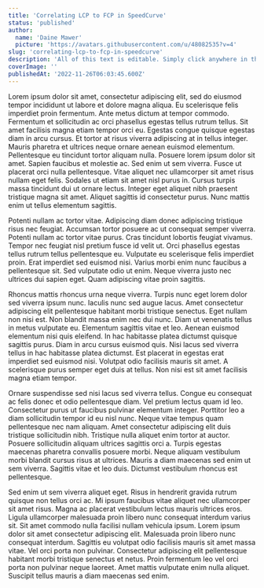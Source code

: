 ```yaml
---
title: 'Correlating LCP to FCP in SpeedCurve'
status: 'published'
author:
  name: 'Daine Mawer'
  picture: 'https://avatars.githubusercontent.com/u/48082535?v=4'
slug: 'correlating-lcp-to-fcp-in-speedcurve'
description: 'All of this text is editable. Simply click anywhere in the paragraph or heading text and start typing. All of this text is editable. Simply click anywhere in the paragraph or heading text and start typing. All of this text is editable. Simply click anywhere in the paragraph or heading text and start typing. All of this text is editable. Simply click anywhere in the paragraph or heading text and start typing.'
coverImage: ''
publishedAt: '2022-11-26T06:03:45.600Z'
---
```


Lorem ipsum dolor sit amet, consectetur adipiscing elit, sed do eiusmod tempor incididunt ut labore et dolore magna aliqua. Eu scelerisque felis imperdiet proin fermentum. Ante metus dictum at tempor commodo. Fermentum et sollicitudin ac orci phasellus egestas tellus rutrum tellus. Sit amet facilisis magna etiam tempor orci eu. Egestas congue quisque egestas diam in arcu cursus. Et tortor at risus viverra adipiscing at in tellus integer. Mauris pharetra et ultrices neque ornare aenean euismod elementum. Pellentesque eu tincidunt tortor aliquam nulla. Posuere lorem ipsum dolor sit amet. Sapien faucibus et molestie ac. Sed enim ut sem viverra. Fusce ut placerat orci nulla pellentesque. Vitae aliquet nec ullamcorper sit amet risus nullam eget felis. Sodales ut etiam sit amet nisl purus in. Cursus turpis massa tincidunt dui ut ornare lectus. Integer eget aliquet nibh praesent tristique magna sit amet. Aliquet sagittis id consectetur purus. Nunc mattis enim ut tellus elementum sagittis.

Potenti nullam ac tortor vitae. Adipiscing diam donec adipiscing tristique risus nec feugiat. Accumsan tortor posuere ac ut consequat semper viverra. Potenti nullam ac tortor vitae purus. Cras tincidunt lobortis feugiat vivamus. Tempor nec feugiat nisl pretium fusce id velit ut. Orci phasellus egestas tellus rutrum tellus pellentesque eu. Vulputate eu scelerisque felis imperdiet proin. Erat imperdiet sed euismod nisi. Varius morbi enim nunc faucibus a pellentesque sit. Sed vulputate odio ut enim. Neque viverra justo nec ultrices dui sapien eget. Quam adipiscing vitae proin sagittis.

Rhoncus mattis rhoncus urna neque viverra. Turpis nunc eget lorem dolor sed viverra ipsum nunc. Iaculis nunc sed augue lacus. Amet consectetur adipiscing elit pellentesque habitant morbi tristique senectus. Eget nullam non nisi est. Non blandit massa enim nec dui nunc. Diam ut venenatis tellus in metus vulputate eu. Elementum sagittis vitae et leo. Aenean euismod elementum nisi quis eleifend. In hac habitasse platea dictumst quisque sagittis purus. Diam in arcu cursus euismod quis. Nisi lacus sed viverra tellus in hac habitasse platea dictumst. Est placerat in egestas erat imperdiet sed euismod nisi. Volutpat odio facilisis mauris sit amet. A scelerisque purus semper eget duis at tellus. Non nisi est sit amet facilisis magna etiam tempor.

Ornare suspendisse sed nisi lacus sed viverra tellus. Congue eu consequat ac felis donec et odio pellentesque diam. Vel pretium lectus quam id leo. Consectetur purus ut faucibus pulvinar elementum integer. Porttitor leo a diam sollicitudin tempor id eu nisl nunc. Neque vitae tempus quam pellentesque nec nam aliquam. Amet consectetur adipiscing elit duis tristique sollicitudin nibh. Tristique nulla aliquet enim tortor at auctor. Posuere sollicitudin aliquam ultrices sagittis orci a. Turpis egestas maecenas pharetra convallis posuere morbi. Neque aliquam vestibulum morbi blandit cursus risus at ultrices. Mauris a diam maecenas sed enim ut sem viverra. Sagittis vitae et leo duis. Dictumst vestibulum rhoncus est pellentesque.

Sed enim ut sem viverra aliquet eget. Risus in hendrerit gravida rutrum quisque non tellus orci ac. Mi ipsum faucibus vitae aliquet nec ullamcorper sit amet risus. Magna ac placerat vestibulum lectus mauris ultrices eros. Ligula ullamcorper malesuada proin libero nunc consequat interdum varius sit. Sit amet commodo nulla facilisi nullam vehicula ipsum. Lorem ipsum dolor sit amet consectetur adipiscing elit. Malesuada proin libero nunc consequat interdum. Sagittis eu volutpat odio facilisis mauris sit amet massa vitae. Vel orci porta non pulvinar. Consectetur adipiscing elit pellentesque habitant morbi tristique senectus et netus. Proin fermentum leo vel orci porta non pulvinar neque laoreet. Amet mattis vulputate enim nulla aliquet. Suscipit tellus mauris a diam maecenas sed enim.

